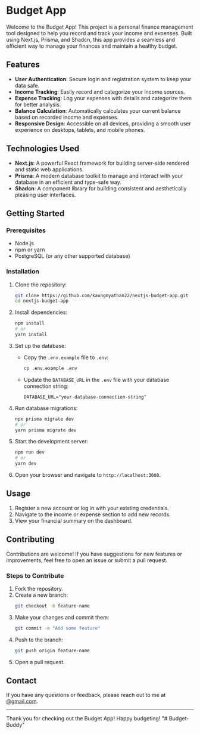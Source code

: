 # Budget App

Welcome to the Budget App! This project is a personal finance management tool designed to help you record and track your income and expenses. Built using Next.js, Prisma, and Shadcn, this app provides a seamless and efficient way to manage your finances and maintain a healthy budget.

## Features

- **User Authentication**: Secure login and registration system to keep your data safe.
- **Income Tracking**: Easily record and categorize your income sources.
- **Expense Tracking**: Log your expenses with details and categorize them for better analysis.
- **Balance Calculation**: Automatically calculates your current balance based on recorded income and expenses.
- **Responsive Design**: Accessible on all devices, providing a smooth user experience on desktops, tablets, and mobile phones.

## Technologies Used

- **Next.js**: A powerful React framework for building server-side rendered and static web applications.
- **Prisma**: A modern database toolkit to manage and interact with your database in an efficient and type-safe way.
- **Shadcn**: A component library for building consistent and aesthetically pleasing user interfaces.

## Getting Started

### Prerequisites

- Node.js
- npm or yarn
- PostgreSQL (or any other supported database)

### Installation

1. Clone the repository:
    ```bash
    git clone https://github.com/kaungmyathan22/nextjs-budget-app.git
    cd nextjs-budget-app
    ```

2. Install dependencies:
    ```bash
    npm install
    # or
    yarn install
    ```

3. Set up the database:
    - Copy the `.env.example` file to `.env`:
      ```bash
      cp .env.example .env
      ```
    - Update the `DATABASE_URL` in the `.env` file with your database connection string:
      ```plaintext
      DATABASE_URL="your-database-connection-string"
      ```
4. Run database migrations:
    ```bash
    npx prisma migrate dev
    # or
    yarn prisma migrate dev
    ```

5. Start the development server:
    ```bash
    npm run dev
    # or
    yarn dev
    ```

6. Open your browser and navigate to `http://localhost:3000`.

## Usage

1. Register a new account or log in with your existing credentials.
2. Navigate to the income or expense section to add new records.
3. View your financial summary on the dashboard.

## Contributing

Contributions are welcome! If you have suggestions for new features or improvements, feel free to open an issue or submit a pull request.

### Steps to Contribute

1. Fork the repository.
2. Create a new branch:
    ```bash
    git checkout -b feature-name
    ```
3. Make your changes and commit them:
    ```bash
    git commit -m "Add some feature"
    ```
4. Push to the branch:
    ```bash
    git push origin feature-name
    ```
5. Open a pull request.

## Contact

If you have any questions or feedback, please reach out to me at [@gmail.com](mailto:kaungmyathan2222@gmail.com).

---

Thank you for checking out the Budget App! Happy budgeting!
"# Budget-Buddy" 
